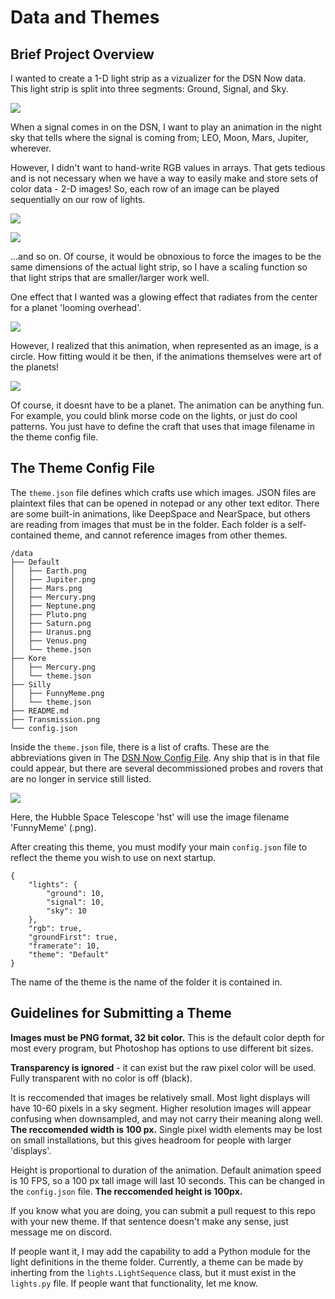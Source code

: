 # Data and Themes

## Brief Project Overview

I wanted to create a 1-D light strip as a vizualizer for the DSN Now data. This light strip is split into three segments: Ground, Signal, and Sky.

![](../docs/system.png)

When a signal comes in on the DSN, I want to play an animation in the night sky that tells where the signal is coming from; LEO, Moon, Mars, Jupiter, wherever. 

However, I didn't want to hand-write RGB values in arrays. That gets tedious and is not necessary when we have a way to easily make and store sets of color data - 2-D images! So, each row of an image can be played sequentially on our row of lights.

![](../docs/frame1.png)

![](../docs/frame2.png)

...and so on. Of course, it would be obnoxious to force the images to be the same dimensions of the actual light strip, so I have a scaling function so that light strips that are smaller/larger work well. 

One effect that I wanted was a glowing effect that radiates from the center for a planet 'looming overhead'. 

![](../docs/planetvibe.png)

However, I realized that this animation, when represented as an image, is a circle. How fitting would it be then, if the animations themselves were art of the planets!

![](../docs/pixelart.png)

Of course, it doesnt have to be a planet. The animation can be anything fun. For example, you could blink morse code on the lights, or just do cool patterns. You just have to define the craft that uses that image filename in the theme config file.

## The Theme Config File

The `theme.json` file defines which crafts use which images. JSON files are plaintext files that can be opened in notepad or any other text editor. There are some built-in animations, like DeepSpace and NearSpace, but others are reading from images that must be in the folder. Each folder is a self-contained theme, and cannot reference images from other themes.

```
/data
├── Default
│   ├── Earth.png
│   ├── Jupiter.png
│   ├── Mars.png
│   ├── Mercury.png
│   ├── Neptune.png
│   ├── Pluto.png
│   ├── Saturn.png
│   ├── Uranus.png
│   ├── Venus.png
│   └── theme.json
├── Kore
│   ├── Mercury.png
│   └── theme.json
├── Silly
│   ├── FunnyMeme.png
│   └── theme.json
├── README.md
├── Transmission.png
└── config.json
```

Inside the `theme.json` file, there is a list of crafts. These are the abbreviations given in The [DSN Now Config File](https://eyes.nasa.gov/dsn/config.xml). Any ship that is in that file could appear, but there are several decommissioned probes and rovers that are no longer in service still listed.

![](../docs/config.png)

Here, the Hubble Space Telescope 'hst' will use the image filename 'FunnyMeme' (.png).

After creating this theme, you must modify your main `config.json` file to reflect the theme you wish to use on next startup.

```
{
    "lights": {
        "ground": 10,
        "signal": 10,
        "sky": 10
    },
    "rgb": true,
    "groundFirst": true,
    "framerate": 10,
    "theme": "Default"
}
```

The name of the theme is the name of the folder it is contained in.

## Guidelines for Submitting a Theme

**Images must be PNG format, 32 bit color.** This is the default color depth for most every program, but Photoshop has options to use different bit sizes.

**Transparency is ignored** - it can exist but the raw pixel color will be used. Fully transparent with no color is off (black).

It is reccomended that images be relatively small. Most light displays will have 10-60 pixels in a sky segment. Higher resolution images will appear confusing when downsampled, and may not carry their meaning along well. **The reccomended width is 100 px.** Single pixel width elements may be lost on small installations, but this gives headroom for people with larger 'displays'. 

Height is proportional to duration of the animation. Default animation speed is 10 FPS, so a 100 px tall image will last 10 seconds. This can be changed in the `config.json` file. **The reccomended height is 100px.**

If you know what you are doing, you can submit a pull request to this repo with your new theme. If that sentence doesn't make any sense, just message me on discord.

If people want it, I may add the capability to add a Python module for the light definitions in the theme folder. Currently, a theme can be made by inherting from the `lights.LightSequence` class, but it must exist in the `lights.py` file. If people want that functionality, let me know.